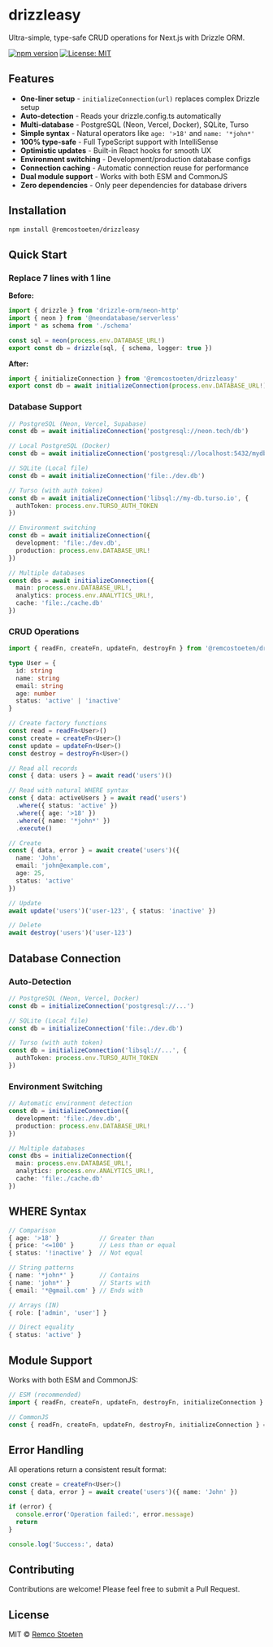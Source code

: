 # drizzleasy

Ultra-simple, type-safe CRUD operations for Next.js with Drizzle ORM.

[![npm version](https://badge.fury.io/js/drizzleasy.svg)](https://badge.fury.io/js/drizzleasy)
[![License: MIT](https://img.shields.io/badge/License-MIT-yellow.svg)](https://opensource.org/licenses/MIT)

## Features

- **One-liner setup** - `initializeConnection(url)` replaces complex Drizzle setup
- **Auto-detection** - Reads your drizzle.config.ts automatically
- **Multi-database** - PostgreSQL (Neon, Vercel, Docker), SQLite, Turso
- **Simple syntax** - Natural operators like `age: '>18'` and `name: '*john*'`
- **100% type-safe** - Full TypeScript support with IntelliSense
- **Optimistic updates** - Built-in React hooks for smooth UX
- **Environment switching** - Development/production database configs
- **Connection caching** - Automatic connection reuse for performance
- **Dual module support** - Works with both ESM and CommonJS
- **Zero dependencies** - Only peer dependencies for database drivers

## Installation

```bash
npm install @remcostoeten/drizzleasy
```

## Quick Start

### Replace 7 lines with 1 line

**Before:**
```typescript
import { drizzle } from 'drizzle-orm/neon-http'
import { neon } from '@neondatabase/serverless'
import * as schema from './schema'

const sql = neon(process.env.DATABASE_URL!)
export const db = drizzle(sql, { schema, logger: true })
```

**After:**
```typescript
import { initializeConnection } from '@remcostoeten/drizzleasy'
export const db = await initializeConnection(process.env.DATABASE_URL!)
```

### Database Support

```typescript
// PostgreSQL (Neon, Vercel, Supabase)
const db = await initializeConnection('postgresql://neon.tech/db')

// Local PostgreSQL (Docker)
const db = await initializeConnection('postgresql://localhost:5432/mydb')

// SQLite (Local file)
const db = await initializeConnection('file:./dev.db')

// Turso (with auth token)
const db = await initializeConnection('libsql://my-db.turso.io', {
  authToken: process.env.TURSO_AUTH_TOKEN
})

// Environment switching
const db = await initializeConnection({
  development: 'file:./dev.db',
  production: process.env.DATABASE_URL!
})

// Multiple databases
const dbs = await initializeConnection({
  main: process.env.DATABASE_URL!,
  analytics: process.env.ANALYTICS_URL!,
  cache: 'file:./cache.db'
})
```

### CRUD Operations

```typescript
import { readFn, createFn, updateFn, destroyFn } from '@remcostoeten/drizzleasy'

type User = {
  id: string
  name: string
  email: string
  age: number
  status: 'active' | 'inactive'
}

// Create factory functions
const read = readFn<User>()
const create = createFn<User>()
const update = updateFn<User>()
const destroy = destroyFn<User>()

// Read all records
const { data: users } = await read('users')()

// Read with natural WHERE syntax
const { data: activeUsers } = await read('users')
  .where({ status: 'active' })
  .where({ age: '>18' })
  .where({ name: '*john*' })
  .execute()

// Create
const { data, error } = await create('users')({
  name: 'John',
  email: 'john@example.com',
  age: 25,
  status: 'active'
})

// Update
await update('users')('user-123', { status: 'inactive' })

// Delete
await destroy('users')('user-123')
```

## Database Connection

### Auto-Detection
```typescript
// PostgreSQL (Neon, Vercel, Docker)
const db = initializeConnection('postgresql://...')

// SQLite (Local file)
const db = initializeConnection('file:./dev.db')

// Turso (with auth token)
const db = initializeConnection('libsql://...', {
  authToken: process.env.TURSO_AUTH_TOKEN
})
```

### Environment Switching
```typescript
// Automatic environment detection
const db = initializeConnection({
  development: 'file:./dev.db',
  production: process.env.DATABASE_URL!
})

// Multiple databases
const dbs = initializeConnection({
  main: process.env.DATABASE_URL!,
  analytics: process.env.ANALYTICS_URL!,
  cache: 'file:./cache.db'
})
```

## WHERE Syntax

```typescript
// Comparison
{ age: '>18' }           // Greater than
{ price: '<=100' }       // Less than or equal
{ status: '!inactive' }  // Not equal

// String patterns
{ name: '*john*' }       // Contains
{ name: 'john*' }        // Starts with
{ email: '*@gmail.com' } // Ends with

// Arrays (IN)
{ role: ['admin', 'user'] }

// Direct equality
{ status: 'active' }
```

## Module Support

Works with both ESM and CommonJS:

```typescript
// ESM (recommended)
import { readFn, createFn, updateFn, destroyFn, initializeConnection } from '@remcostoeten/drizzleasy'

// CommonJS
const { readFn, createFn, updateFn, destroyFn, initializeConnection } = require('@remcostoeten/drizzleasy')
```

## Error Handling

All operations return a consistent result format:

```typescript
const create = createFn<User>()
const { data, error } = await create('users')({ name: 'John' })

if (error) {
  console.error('Operation failed:', error.message)
  return
}

console.log('Success:', data)
```

## Contributing

Contributions are welcome! Please feel free to submit a Pull Request.

## License

MIT © [Remco Stoeten](https://github.com/remcostoeten)
